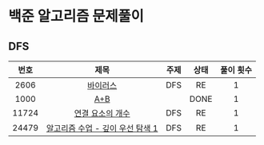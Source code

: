 # 백준 알고리즘 문제풀이

## DFS

| **번호** |                            **제목**                             | **주제** | **상태** | **풀이 횟수** |
|:------:|:-------------------------------------------------------------:|:------:|:------:|:---------:|
|  2606  |         [바이러스](https://www.acmicpc.net/problem/2606)          |  DFS   |   RE   |     1     |
|  1000  |          [A+B](https://www.acmicpc.net/problem/1000)          |        |  DONE  |     1     |
| 11724  |      [연결 요소의 개수](https://www.acmicpc.net/problem/11724)       |  DFS   |   RE   |     1     |
| 24479  | [알고리즘 수업 - 깊이 우선 탐색 1](https://www.acmicpc.net/problem/24479) |  DFS   |   RE   |     1     |
